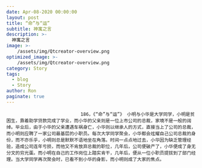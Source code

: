 ```yaml
---
date: Apr-08-2020 00:00:00
layout: post
title: “命”与“运”
subtitle: 神寓之言
description: >-
  神寓之言
image: >-
    /assets/img/Qtcreator-overview.png
optimized_image: >-
    /assets/img/Qtcreator-overview.png
category: Story
tags:
  - blog
  - Story
author: Ron
paginate: true
---
```


							　　186，《“命”与“运”》 小明与小华是大学同学，小明是贫困生，靠着助学贷款完成了学业，而小华的父亲则是一位上市公司的总裁，家境不是一般的阔绰。毕业后，由于小华的父亲遭遇车祸身亡，小华则以继承人的方式，直接当上了公司的总裁，而小明则应聘了一家公司最基层的小职员。每次大学同学聚会，小华都会炫耀自己公司总裁的身份，而不亦乐乎，小明则总是默默不语地坐在角落。时间一点点地过去，小华因为缺乏管理经验，造成公司连年亏损，而他又不肯放弃总裁的职位，几年后，公司便破产了，小华便成了身无分文的穷光蛋。而小明在自己的工作岗位上踏实肯干，几年后，便从一位小职员提拔到了部门经理。当大学同学再次聚会时，已看不到小华的身影，而小明则成了大家的焦点。
							
							
						